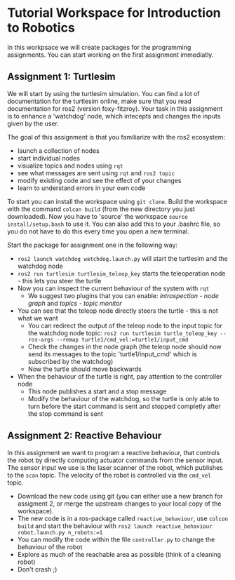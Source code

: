 # Tutorial Workspace for Introduction to Robotics

In this workpsace we will create packages for the programming assignments.
You can start working on the first assignment immediatly.

## Assignment 1: Turtlesim

We will start by using the turtlesim simulation. You can find a lot of documentation for the turtlesim online, make sure that you read documentation for ros2 (version foxy-fitzroy).
Your task in this assignment is to enhance a 'watchdog' node, which intecepts and changes the inputs given by the user.

The goal of this assignment is that you familiarize with the ros2 ecosystem:
- launch a collection of nodes
- start individual nodes
- visualize topics and nodes using `rqt`
- see what messages are sent using `rqt` and `ros2 topic`
- modify existing code and see the effect of your changes
- learn to understand errors in your own code

To start you can install the workspace using `git clone`.
Build the workspace with the command `colcon build` (from the new directory you just downloaded). Now you have to 'source' the workspace `source install/setup.bash` to use it. You can also add this to your .bashrc file, so you do not have to do this every time you open a new terminal.

Start the package for assignment one in the following way:
- `ros2 launch watchdog watchdog.launch.py` will start the turtlesim and the watchdog node
- `ros2 run turtlesim turtlesim_teleop_key` starts the teleoperation node - this lets you steer the turtle
- Now you can inspect the current behaviour of the system with `rqt`
    - We suggest two plugins that you can enable: *introspection - node graph* and *topics - topic monitor*
- You can see that the teleop node directly steers the turtle - this is not what we want
    - You can redirect the output of the teleop node to the input topic for the watchdog node topic: `ros2 run turtlesim turtle_teleop_key --ros-args --remap turtle1/cmd_vel:=turtle1/input_cmd`
    - Check the changes in the node graph (the teleop node should now send its messages to the topic 'turtle1/input_cmd' which is subscribed by the watchdog)
    - Now the turtle should move backwards
- When the behaviour of the turtle is right, pay attention to the controller node
    - This node publishes a start and a stop message
    - Modify the behaviour of the watchdog, so the turtle is only able to turn before the start command is sent and stopped completly after the stop command is sent

## Assignment 2: Reactive Behaviour

In this assignment we want to program a reactive behaviour, that controls the robot by directly computing actuator commands from the sensor input. The sensor input we use is the laser scanner of the robot, which publishes to the `scan` topic. The velocity of the robot is controlled via the `cmd_vel` topic.

- Download the new code using git (you can either use a new branch for assigment 2, or merge the upstream changes to your local copy of the workspace).
- The new code is in a ros-package called `reactive_behaviour`, use `colcon build` and start the behaviour with `ros2 launch reactive_behaviour robot.launch.py n_robots:=1`
- You can modify the code within the file `controller.py` to change the behaviour of the robot
- Explore as much of the reachable area as possible (think of a cleaning robot)
- Don't crash ;)